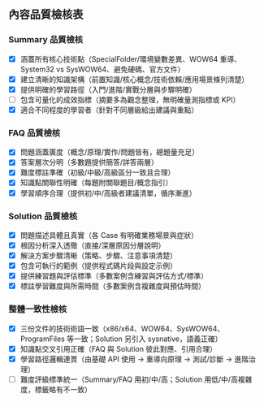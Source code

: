 ## 內容品質檢核表

### Summary 品質檢核
- [x] 涵蓋所有核心技術點（SpecialFolder/環境變數差異、WOW64 重導、System32 vs SysWOW64、避免硬碼、官方文件）
- [x] 建立清晰的知識架構（前置知識/核心概念/技術依賴/應用場景條列清楚）
- [x] 提供明確的學習路徑（入門/進階/實戰分層與步驟明確）
- [ ] 包含可量化的成效指標（摘要多為觀念整理，無明確量測指標或 KPI）
- [x] 適合不同程度的學習者（針對不同層級給出建議與重點）

### FAQ 品質檢核
- [x] 問題涵蓋廣度（概念/原理/實作/問題皆有，總題量充足）
- [x] 答案層次分明（多數題提供簡答/詳答兩層）
- [x] 難度標註準確（初級/中級/高級區分一致且合理）
- [x] 知識點關聯性明確（每題附關聯題目/概念指引）
- [x] 學習順序合理（提供初/中/高級者建議清單，循序漸進）

### Solution 品質檢核
- [x] 問題描述具體且真實（各 Case 有明確業務場景與症狀）
- [x] 根因分析深入透徹（直接/深層原因分層說明）
- [x] 解決方案步驟清晰（策略、步驟、注意事項清楚）
- [x] 包含可執行的範例（提供程式碼片段與設定示例）
- [x] 提供練習題與評估標準（多數案例含練習與評估方式/標準）
- [x] 標註學習難度與所需時間（多數案例含複雜度與預估時間）

### 整體一致性檢核
- [x] 三份文件的技術術語一致（x86/x64、WOW64、SysWOW64、ProgramFiles 等一致；Solution 另引入 sysnative，語義正確）
- [x] 知識點交叉引用正確（FAQ 與 Solution 彼此對應、引用合理）
- [x] 學習路徑邏輯連貫（由基礎 API 使用 → 重導向原理 → 測試/診斷 → 進階治理）
- [ ] 難度評級標準統一（Summary/FAQ 用初/中/高；Solution 用低/中/高複雜度，標籤略有不一致）